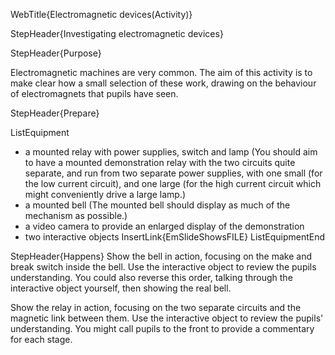 WebTitle{Electromagnetic devices(Activity)}

StepHeader{Investigating electromagnetic devices}

StepHeader{Purpose}

Electromagnetic machines are very common. The aim of this activity is to make clear how a small selection of these work, drawing on the behaviour of electromagnets that pupils have seen.

StepHeader{Prepare} 

ListEquipment
- a mounted relay with power supplies, switch and lamp (You should aim to have a mounted demonstration relay with the two circuits quite separate, and run from two separate power supplies, with one small (for the low current circuit), and one large (for the high current circuit which might conveniently drive a large lamp.)
- a mounted bell (The mounted bell should display as much of the mechanism as possible.)
- a video camera to provide an enlarged display of the demonstration
- two interactive objects InsertLink{EmSlideShowsFILE}
ListEquipmentEnd

StepHeader{Happens}
Show the bell in action, focusing on the make and break switch inside the bell. Use the interactive object to review the pupils understanding. You could also reverse this order, talking through the interactive object yourself, then showing the real bell.

Show the relay in action, focusing on the two separate circuits and the magnetic link between them. Use the interactive object to review the pupils' understanding. You might call pupils to the front to provide a commentary for each stage.

